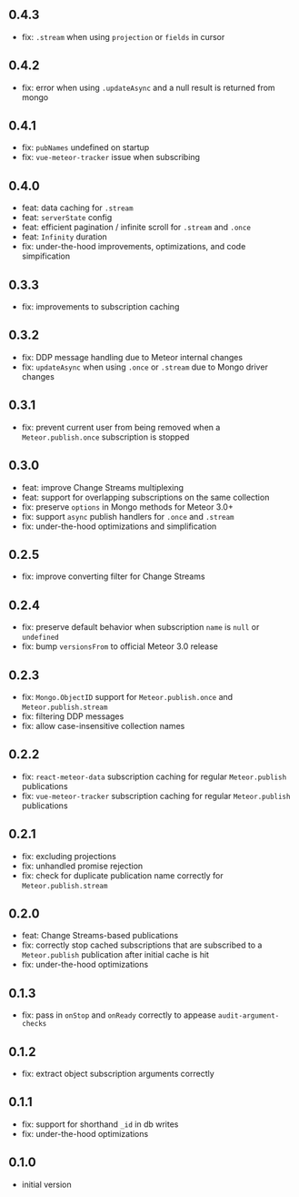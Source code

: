 ## 0.4.3
* fix: `.stream` when using `projection` or `fields` in cursor

## 0.4.2
* fix: error when using `.updateAsync` and a null result is returned from mongo

## 0.4.1
* fix: `pubNames` undefined on startup
* fix: `vue-meteor-tracker` issue when subscribing

## 0.4.0
* feat: data caching for `.stream`
* feat: `serverState` config
* feat: efficient pagination / infinite scroll for `.stream` and `.once`
* feat: `Infinity` duration
* fix: under-the-hood improvements, optimizations, and code simpification

## 0.3.3
* fix: improvements to subscription caching

## 0.3.2
* fix: DDP message handling due to Meteor internal changes
* fix: `updateAsync` when using `.once` or `.stream` due to Mongo driver changes

## 0.3.1
* fix: prevent current user from being removed when a `Meteor.publish.once` subscription is stopped

## 0.3.0
* feat: improve Change Streams multiplexing
* feat: support for overlapping subscriptions on the same collection
* fix: preserve `options` in Mongo methods for Meteor 3.0+
* fix: support `async` publish handlers for `.once` and `.stream`
* fix: under-the-hood optimizations and simplification

## 0.2.5
* fix: improve converting filter for Change Streams

## 0.2.4
* fix: preserve default behavior when subscription `name` is `null` or `undefined`
* fix: bump `versionsFrom` to official Meteor 3.0 release

## 0.2.3
* fix: `Mongo.ObjectID` support for `Meteor.publish.once` and `Meteor.publish.stream`
* fix: filtering DDP messages
* fix: allow case-insensitive collection names

## 0.2.2
* fix: `react-meteor-data` subscription caching for regular `Meteor.publish` publications
* fix: `vue-meteor-tracker` subscription caching for regular `Meteor.publish` publications

## 0.2.1
* fix: excluding projections
* fix: unhandled promise rejection
* fix: check for duplicate publication name correctly for `Meteor.publish.stream`

## 0.2.0
* feat: Change Streams-based publications
* fix: correctly stop cached subscriptions that are subscribed to a `Meteor.publish` publication after initial cache is hit
* fix: under-the-hood optimizations

## 0.1.3
* fix: pass in `onStop` and `onReady` correctly to appease `audit-argument-checks`

## 0.1.2
* fix: extract object subscription arguments correctly

## 0.1.1
* fix: support for shorthand `_id` in db writes
* fix: under-the-hood optimizations

## 0.1.0
* initial version
